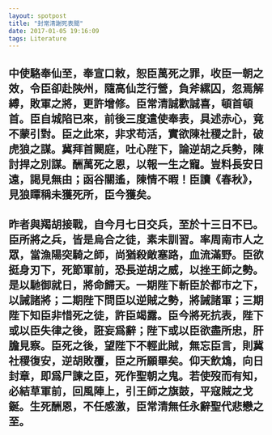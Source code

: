 ```yaml
---
layout: spotpost
title: "封常清謝死表聞"
date: 2017-01-05 19:16:09
tags: Literature
---
```


## 中使駱奉仙至，奉宣口敕，恕臣萬死之罪，收臣一朝之效，令臣卻赴陝州，隨高仙芝行營，負斧縲囚，忽焉解縛，敗軍之將，更許增修。臣常清誠歡誠喜，頓首頓首。臣自城陷已來，前後三度遣使奉表，具述赤心，竟不蒙引對。臣之此來，非求苟活，實欲陳社稷之計，破虎狼之謀。冀拜首闕庭，吐心陛下，論逆胡之兵勢，陳討捍之別謀。酬萬死之恩，以報一生之寵。豈料長安日遠，謁見無由；函谷關遙，陳情不暇！臣讀《春秋》，見狼瞫稱未獲死所，臣今獲矣。

## 昨者與羯胡接戰，自今月七日交兵，至於十三日不已。臣所將之兵，皆是烏合之徒，素未訓習。率周南市人之眾，當漁陽突騎之師，尚猶殺敵塞路，血流滿野。臣欲挺身刃下，死節軍前，恐長逆胡之威，以挫王師之勢。是以馳御就日，將命歸天。一期陛下斬臣於都市之下，以誡諸將；二期陛下問臣以逆賊之勢，將誡諸軍；三期陛下知臣非惜死之徒，許臣竭露。臣今將死抗表，陛下或以臣失律之後，誑妄爲辭；陛下或以臣欲盡所忠，肝膽見察。臣死之後，望陛下不輕此賊，無忘臣言，則冀社稷復安，逆胡敗覆，臣之所願畢矣。仰天飲鴆，向日封章，即爲尸諫之臣，死作聖朝之鬼。若使歿而有知，必結草軍前，回風陣上，引王師之旗鼓，平寇賊之戈鋋。生死酬恩，不任感激，臣常清無任永辭聖代悲戀之至。
